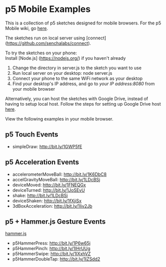 <h1>p5 Mobile Examples</h1>

This is a collection of p5 sketches designed for mobile browsers. For the p5 Mobile wiki, go [here](https://github.com/OhJia/p5Mobile). 

The sketches run on local server using [connect] (https://github.com/senchalabs/connect). 

To try the sketches on your phone: </br>
Install [Node.js] (https://nodejs.org/) if you haven't already </br>
1. Change the directory in server.js to the sketch you want to use</br>
2. Run local server on your desktop: node server.js</br>
3. Connect your phone to the same WiFi network as your desktop</br>
4. Find your desktop's IP address, and go to <i>your IP address:8080</i> from your mobile browser</br>

Alternatively, you can host the sketches with Google Drive, instead of having to setup local host. Follow the steps for setting up Google Drive host [here](https://github.com/OhJia/p5Mobile/wiki/Workflows). 

View the following examples in your mobile browser.

## p5 Touch Events
- simpleDraw: http://bit.ly/1GWP5fE

## p5 Acceleration Events
- accelerometerMoveBall: http://bit.ly/1K6DbC8
- accelGravityMoveBall: http://bit.ly/1LDcBSj
- deviceMoved: http://bit.ly/1FNEQGx
- deviceTurned: http://bit.ly/1JoSEvU
- shake: http://bit.ly/1LDcBSj
- deviceShaken: http://bit.ly/1fXjiSx
- 3dBoxAcceleration: http://bit.ly/1Iiv2Jb

## p5 + Hammer.js Gesture Events
[hammer.js](http://hammerjs.github.io/)
- p5HammerPress: http://bit.ly/1P6w65j
- p5HammerPinch: http://bit.ly/1IHrUUg
- p5HammerSwipe: http://bit.ly/1IXxhVZ
- p5HammerDoubleTap: http://bit.ly/1IZSdd2



